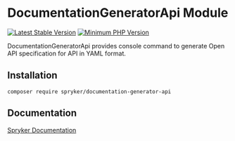# DocumentationGeneratorApi Module
[![Latest Stable Version](https://poser.pugx.org/spryker/documentation-generator-api/v/stable.svg)](https://packagist.org/packages/spryker/documentation-generator-api)
[![Minimum PHP Version](https://img.shields.io/badge/php-%3E%3D%208.0-8892BF.svg)](https://php.net/)

DocumentationGeneratorApi provides console command to generate Open API specification for API in YAML format.

## Installation

```
composer require spryker/documentation-generator-api
```

## Documentation

[Spryker Documentation](https://docs.spryker.com)
